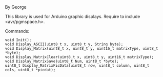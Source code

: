 By George

This library is used for Arduino graphic displays.
Require to include <avr/pgmspace.h>.

Commands:

    void Init(); 
	void Display_ASCII(uint8_t x, uint8_t y, String byte);
	void Display_Matrix(uint8_t x, uint8_t y, uint16_t matrixType, uint8_t *byte);
	void Display_MatrixClear(uint8_t x, uint8_t y, uint16_t matrixType);
	void Display_MatrixSave(uint8_t Num, uint8_t *byte);
	uint8_t Display_MatrixPicData(uint8_t row, uint8_t column, uint8_t cols, uint8_t *picdat);